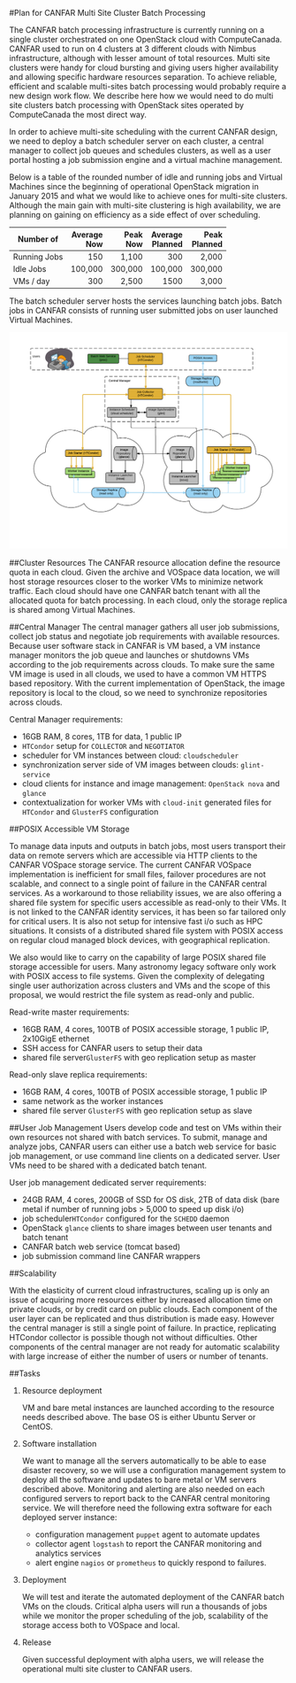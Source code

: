 #Plan for CANFAR Multi Site Cluster Batch Processing

The CANFAR batch processing infrastructure is currently running on a single cluster orchestrated on one OpenStack cloud with ComputeCanada. CANFAR used to run on 4 clusters at 3 different clouds with Nimbus infrastructure, although with lesser amount of total resources. Multi site clusters were handy for cloud bursting and giving users higher availability and allowing specific hardware resources separation. To achieve reliable, efficient and scalable multi-sites batch processing would probably require a new design work flow. We describe here how we would need to do multi site clusters batch processing with OpenStack sites operated by ComputeCanada the most direct way.

In order to achieve multi-site scheduling with the current CANFAR design, we need to deploy a batch scheduler server on each cluster, a central manager to collect job queues and schedules clusters, as well as a user portal hosting a job submission engine and a virtual machine management.

Below is a table of the rounded number of idle and running jobs and Virtual Machines since the beginning of operational OpenStack migration in January 2015 and what we would like to achieve ones for multi-site clusters. Although the main gain with multi-site clustering is high availability, we are planning on gaining on efficiency as a side effect of over scheduling.


 Number of   | Average<br>Now | Peak<br>Now |  Average<br>Planned   |  Peak<br> Planned
-------| -------:|---------:| -------:|------:
Running Jobs| 150     | 1,100    |  300    | 2,000
Idle Jobs  | 100,000 | 300,000  | 100,000 | 300,000
VMs / day|  300    | 2,500 |   1500    |  3,000  |


The batch scheduler server hosts the services launching batch jobs. Batch jobs in CANFAR consists of running user submitted jobs on user launched Virtual Machines.

![Multi site cluster architecture](https://github.com/canfar/docs/blob/master/images/canfar_multi_cluster.png)

##Cluster Resources
The CANFAR resource allocation define the resource quota in each cloud. Given the archive and VOSpace data location, we will host storage resources closer to the worker VMs to minimize network traffic. Each cloud should have one CANFAR batch tenant with all the allocated quota for batch processing. In each cloud, only the storage replica is shared among Virtual Machines. 

  
##Central Manager
The central manager gathers all user job submissions, collect job status and negotiate job requirements with available resources. Because user software stack in CANFAR is VM based, a VM instance manager monitors the job queue and launches or shutdowns VMs according to the job requirements across clouds. To make sure the same VM image is used in all clouds, we used to have a common VM HTTPS based repository. With the current implementation of OpenStack, the image repository is local to the cloud, so we need to synchronize repositories across clouds.

Central Manager  requirements: 

 - 16GB RAM, 8 cores, 1TB for data, 1 public IP
 - `HTCondor` setup for  `COLLECTOR` and `NEGOTIATOR`
 - scheduler for VM instances between cloud: `cloudscheduler`
 - synchronization server side of VM images between clouds: `glint-service`
 - cloud clients for instance and image management: `OpenStack nova` and `glance`
 - contextualization for worker VMs with `cloud-init`  generated files for `HTCondor` and `GlusterFS` configuration

##POSIX Accessible VM Storage

To manage data inputs and outputs in batch jobs, most users transport their data on remote servers which are accessible via HTTP clients to the CANFAR VOSpace storage service. The current CANFAR VOSpace implementation is inefficient for small files, failover procedures are not scalable, and connect to a single point of failure in the CANFAR central services.  As a workaround to those reliability issues, we are also offering a shared file system for specific users accessible as read-only to their VMs. It is not linked to the CANFAR identity services, it has been so far tailored only for critical users. It is also not setup for intensive fast i/o such as HPC situations. It consists of a distributed shared file system with POSIX access on regular cloud managed block devices, with geographical replication.

We also would like to carry on the capability of large POSIX shared file storage accessible for users. Many astronomy legacy software only work with POSIX access to file systems. Given the complexity of delegating single user authorization across clusters and VMs and the scope of this proposal, we would restrict the file system as read-only and public.

Read-write master requirements:

 - 16GB RAM, 4 cores, 100TB of POSIX accessible storage, 1 public IP, 2x10GigE ethernet
 - SSH access for CANFAR users to setup their data
 - shared file server`GlusterFS` with geo replication setup as master

Read-only slave replica requirements:

 - 16GB RAM, 4 cores, 100TB of POSIX accessible storage, 1 public IP
 - same network as the worker instances
 - shared file server `GlusterFS`  with geo replication setup as slave
 
##User Job Management
Users develop code and test on VMs within their own resources not shared with batch services. To submit, manage and analyze jobs, CANFAR users can either use a batch web service for basic job management, or use command line clients on a dedicated server. User VMs need to be shared with a dedicated batch tenant. 

User job management dedicated server requirements:

 - 24GB RAM, 4 cores,  200GB of SSD for OS disk, 2TB of data disk (bare metal if number of running jobs > 5,000 to speed up disk i/o)
 - job scheduler`HTCondor` configured for the `SCHEDD` daemon
 - OpenStack `glance` clients to share images between user tenants and batch tenant
 - CANFAR batch web service (tomcat based)
 - job submission command line CANFAR wrappers
   
##Scalability

With the elasticity of current cloud infrastructures, scaling up is only an issue of acquiring more resources either by increased allocation time on private clouds, or by credit card on public clouds. 
Each component of the user layer can be replicated and thus distribution is made easy. However the central manager is still a single point of failure. In practice, replicating HTCondor collector is possible though not without difficulties. Other components of the central manager are not ready for automatic scalability with large increase of  either the number of users or number of tenants.

##Tasks

1. Resource deployment

	VM and bare metal instances are launched according to the resource needs described above. The base OS is either Ubuntu Server or CentOS.

2. Software installation

	We want to manage all the servers automatically to be able to ease disaster recovery, so we will use a configuration management system to deploy all the software and updates to bare metal or VM servers described above. Monitoring and alerting are also needed on each configured servers to report back to the CANFAR central monitoring service.  We will therefore need the following extra software for each deployed server instance:
	* configuration management `puppet` agent to automate updates
	* collector agent `logstash` to report the CANFAR monitoring and analytics services
	* alert engine `nagios` or `prometheus` to quickly respond to failures.

3. Deployment

	We will test and iterate the automated deployment of the CANFAR batch VMs on the clouds. Critical alpha users will run a thousands of jobs while we monitor the proper scheduling of the job,  scalability of the storage access both to VOSpace and local.

4. Release

	Given successful deployment with alpha users, we will release the operational multi site cluster to CANFAR users.
